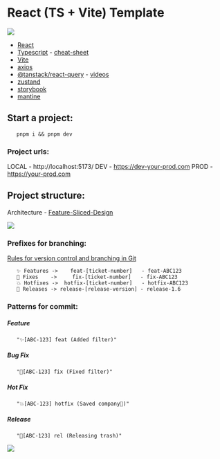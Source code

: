 # React (TS + Vite) Template

![](https://miro.medium.com/v2/resize:fit:400/format:webp/1*A4AhcQBucS8bLpNRq3HCLg.png)

- [React](https://react.dev/)
- [Typescript](https://www.typescriptlang.org/) - [cheat-sheet](https://www.typescriptlang.org/cheatsheets)
- [Vite](https://vitejs.dev/)
- [axios](https://axios-http.com/docs/intro)
- [@tanstack/react-query](https://tanstack.com/query/latest) - [videos](https://www.youtube.com/watch?v=VtWkSCZX0Ec&list=PLC3y8-rFHvwjTELCrPrcZlo6blLBUspd2&index=1)
- [zustand](https://docs.pmnd.rs/zustand/getting-started/introduction)
- [storybook](https://storybook.js.org/docs/react/get-started/install/)
- [mantine](https://v6.mantine.dev/)

## Start a project:

```
   pnpm i && pnpm dev
```

### Project urls:

LOCAL - http://localhost:5173/
DEV - https://dev-your-prod.com
PROD - https://your-prod.com

## Project structure:

Architecture - [Feature-Sliced-Design](https://feature-sliced.design/ru/docs)

![](https://feature-sliced.design/ru/assets/images/visual_schema-e826067f573946613dcdc76e3f585082.jpg)

### Prefixes for branching:

[Rules for version control and branching in Git](https://habr.com/ru/articles/106912/)

```
   ✨ Features ->    feat-[ticket-number]   - feat-ABC123
   🐛 Fixes    ->     fix-[ticket-number]   - fix-ABC123
   💥 Hotfixes ->  hotfix-[ticket-number]   - hotfix-ABC123
   🚀 Releases -> release-[release-version] - release-1.6
```

### Patterns for commit:

##### Feature

```
   "✨[ABC-123] feat (Added filter)"
```

##### Bug Fix

```
   "🐛[ABC-123] fix (Fixed filter)"
```

##### Hot Fix

```
   "💥[ABC-123] hotfix (Saved company🦸)"
```

##### Release

```
   "🚀[ABC-123] rel (Releasing trash)"
```

![](https://user-images.githubusercontent.com/42924400/111057664-460cb500-849a-11eb-89ea-a60bca318485.png)
